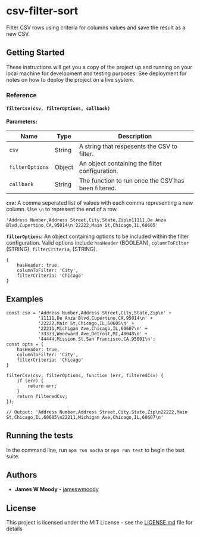 # csv-filter-sort

Filter CSV rows using criteria for columns values and save the result as a new CSV.

## Getting Started

These instructions will get you a copy of the project up and running on your local machine for development and testing purposes. See deployment for notes on how to deploy the project on a live system.

### Reference

#### `filterCsv(csv, filterOptions, callback)`

**Parameters:**

| Name            | Type     | Description                                         |
| --------------- | -------- | --------------------------------------------------- |
| `csv`           | String   | A string that respesents the CSV to filter.         |
| `filterOptions` | Object   | An object containing the filter configuration.      |
| `callback`      | String   | The function to run once the CSV has been filtered. |

**`csv`:** A comma seperated list of values with each comma representing a new column. Use `\n` to represent the end of a row.

```
'Address Number,Address Street,City,State,Zip\n11111,De Anza Blvd,Cupertino,CA,95014\n'22222,Main St,Chicago,IL,60605'
```

**`filterOptions`:** An object containing options to be included within the filter configuration. Valid options include `hasHeader` (BOOLEAN), `columnToFilter` (STRING), `filterCriteria`, (STRING).

```
{
    hasHeader: true,
    columnToFilter: 'City',
    filterCriteria: 'Chicago'
}
```

## Examples

```
const csv = 'Address Number,Address Street,City,State,Zip\n' +
            '11111,De Anza Blvd,Cupertino,CA,95014\n' +
            '22222,Main St,Chicago,IL,60605\n' +
            '22211,Michigan Ave,Chicago,IL,60607\n' +
            '33333,Woodward Ave,Detroit,MI,48048\n' +
            '44444,Mission St,San Francisco,CA,95001\n';
const opts = {
    hasHeader: true,
    columnToFilter: 'City',
    filterCriteria: 'Chicago'
}

filterCsv(csv, filterOptions, function (err, filteredCsv) {
    if (err) {
        return err;
    }
    return filteredCsv;
});

// Output: 'Address Number,Address Street,City,State,Zip\n22222,Main St,Chicago,IL,60605\n22211,Michigan Ave,Chicago,IL,60607\n'
```

## Running the tests

In the command line, run `npm run mocha` or `npm run test` to begin the test suite.

## Authors

* **James W Moody** - [jameswmoody](https://github.com/jameswmoody)

## License

This project is licensed under the MIT License - see the [LICENSE.md](LICENSE.md) file for details
